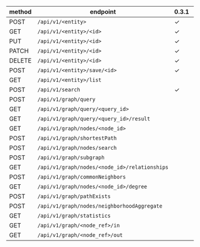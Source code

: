| method | endpoint | 0.3.1 | 0.3.2 | 0.3.3 | 0.3.4 | 0.3.5 | 0.3.6 | 0.3.7 | 0.3.8 | 0.3.9 |
|---|---|---|---|---|---|---|---|---|---|---|
| POST | `/api/v1/<entity>` | ✓ | ✓ | ✓ | ✓ | ✓ | ✓ | ✓ | ✓ | ✓ |
| GET | `/api/v1/<entity>/<id>` | ✓ | ✓ | ✓ | ✓ | ✓ | ✓ | ✓ | ✓ | ✓ |
| PUT | `/api/v1/<entity>/<id>` | ✓ | ✓ | ✓ | ✓ | ✓ | ✓ | ✓ | ✓ | ✓ |
| PATCH | `/api/v1/<entity>/<id>` | ✓ | ✓ | ✓ | ✓ | ✓ | ✓ | ✓ | ✓ | ✓ |
| DELETE | `/api/v1/<entity>/<id>` | ✓ | ✓ | ✓ | ✓ | ✓ | ✓ | ✓ | ✓ | ✓ |
| POST | `/api/v1/<entity>/save/<id>` | ✓ | ✓ | ✓ | ✓ | ✓ | ✓ | ✓ | ✓ | ✓ |
| GET | `/api/v1/<entity>/list` |  | ✓ | ✓ | ✓ | ✓ | ✓ | ✓ | ✓ | ✓ |
| POST | `/api/v1/search` | ✓ | ✓ | ✓ | ✓ | ✓ | ✓ | ✓ | ✓ | ✓ |
| POST | `/api/v1/graph/query` |  | ✓ | ✓ | ✓ | ✓ | ✓ | ✓ | ✓ | ✓ |
| GET | `/api/v1/graph/query/<query_id>` |  | ✓ | ✓ | ✓ | ✓ | ✓ | ✓ | ✓ | ✓ |
| GET | `/api/v1/graph/query/<query_id>/result` |  | ✓ | ✓ | ✓ | ✓ | ✓ | ✓ | ✓ | ✓ |
| GET | `/api/v1/graph/nodes/<node_id>` |  | ✓ | ✓ | ✓ | ✓ | ✓ | ✓ | ✓ | ✓ |
| POST | `/api/v1/graph/shortestPath` |  | ✓ | ✓ | ✓ | ✓ | ✓ | ✓ | ✓ | ✓ |
| POST | `/api/v1/graph/nodes/search` |  | ✓ | ✓ | ✓ | ✓ | ✓ | ✓ | ✓ | ✓ |
| POST | `/api/v1/graph/subgraph` |  | ✓ | ✓ | ✓ | ✓ | ✓ | ✓ | ✓ | ✓ |
| GET | `/api/v1/graph/nodes/<node_id>/relationships` |  | ✓ | ✓ | ✓ | ✓ | ✓ | ✓ | ✓ | ✓ |
| POST | `/api/v1/graph/commonNeighbors` |  |  |  |  |  | ✓ | ✓ | ✓ | ✓ |
| GET | `/api/v1/graph/nodes/<node_id>/degree` |  |  |  |  |  | ✓ | ✓ | ✓ | ✓ |
| POST | `/api/v1/graph/pathExists` |  |  |  |  |  | ✓ | ✓ | ✓ | ✓ |
| POST | `/api/v1/graph/nodes/neighborhoodAggregate` |  |  |  |  |  | ✓ | ✓ | ✓ | ✓ |
| GET | `/api/v1/graph/statistics` |  |  |  |  |  | ✓ | ✓ | ✓ | ✓ |
| GET | `/api/v1/graph/<node_ref>/in` |  | ✓ | ✓ | ✓ | ✓ | ✓ | ✓ | ✓ | ✓ |
| GET | `/api/v1/graph/<node_ref>/out` |  | ✓ | ✓ | ✓ | ✓ | ✓ | ✓ | ✓ | ✓ |

